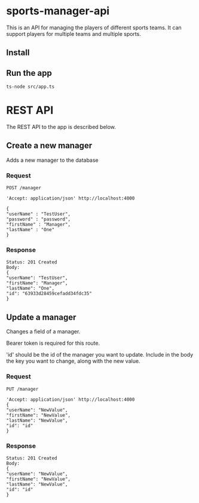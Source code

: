 # sports-manager-api

This is an API for managing the players of different sports teams. It can support players for multiple teams and multiple sports.

## Install

    

## Run the app

    ts-node src/app.ts

# REST API

The REST API to the app is described below.

## Create a new manager

Adds a new manager to the database

### Request

`POST /manager`

    'Accept: application/json' http://localhost:4000
    
    {
    "userName" : "TestUser",
    "password" : "password",
    "firstName" : "Manager",
    "lastName" : "One"
    }

### Response

    Status: 201 Created
    Body:
    {
    "userName": "TestUser",
    "firstName": "Manager",
    "lastName": "One",
    "id": "63933d28459cefadd34fdc35"
    }

## Update a manager

Changes a field of a manager.

Bearer token is required for this route.

'id' should be the id of the manager you want to update.
Include in the body the key you want to change, along with the new value.

### Request

`PUT /manager`
    
    'Accept: application/json' http://localhost:4000
    {
    "userName": "NewValue",
    "firstName": "NewValue",
    "lastName": "NewValue",
    "id": "id"
    }
        
### Response

    Status: 201 Created
    Body:
    {
    "userName": "NewValue",
    "firstName": "NewValue",
    "lastName": "NewValue",
    "id": "id"
    }
